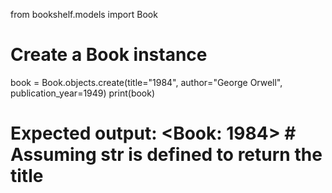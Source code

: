from bookshelf.models import Book

# Create a Book instance
book = Book.objects.create(title="1984", author="George Orwell", publication_year=1949)
print(book)
# Expected output: <Book: 1984>   # Assuming __str__ is defined to return the title
